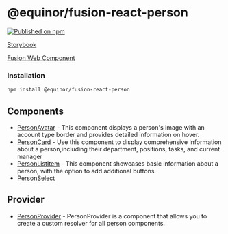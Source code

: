 <!--prettier-ignore-start-->
# @equinor/fusion-react-person

[![Published on npm](https://img.shields.io/npm/v/@equinor/fusion-react-person.svg)](https://www.npmjs.com/package/@equinor/fusion-react-person)

[Storybook](https://equinor.github.io/fusion-react-components/?path=/docs/data-person)

[Fusion Web Component](https://equinor.github.com/equinor/fusion-web-components/tree/main/packages/person)

### Installation

```sh
npm install @equinor/fusion-react-person
```

## Components
- [PersonAvatar](https://equinor.github.io/fusion-react-components/?path=/docs/data-person-avatar--page) - This component displays a person's image with an account type border and provides detailed information on hover.
- [PersonCard](https://equinor.github.io/fusion-react-components/?path=/docs/data-person-card--page) - Use this component to display comprehensive information about a person,including their department, positions, tasks, and current manager
- [PersonListItem](https://equinor.github.io/fusion-react-components/?path=/docs/data-person-list-item--page) - This component showcases basic information about a person, with the option to add additional buttons.
- [PersonSelect](https://equinor.github.io/fusion-react-components/?path=/docs/data-person-select--page)

## Provider
- [PersonProvider](https://equinor.github.io/fusion-react-components/?path=/docs/data-person-provider--page) - PersonProvider is a component that allows you to create a custom resolver for all person components.

<!--prettier-ignore-end-->

